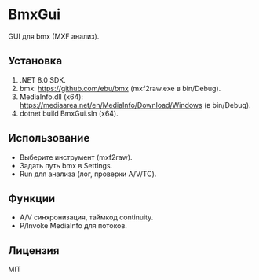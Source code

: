 # BmxGui
GUI для bmx (MXF анализ).

## Установка
1. .NET 8.0 SDK.
2. bmx: https://github.com/ebu/bmx (mxf2raw.exe в bin/Debug).
3. MediaInfo.dll (x64): https://mediaarea.net/en/MediaInfo/Download/Windows (в bin/Debug).
4. dotnet build BmxGui.sln (x64).

## Использование
- Выберите инструмент (mxf2raw).
- Задать путь bmx в Settings.
- Run для анализа (лог, проверки A/V/TC).

## Функции
- A/V синхронизация, таймкод continuity.
- P/Invoke MediaInfo для потоков.

## Лицензия
MIT
